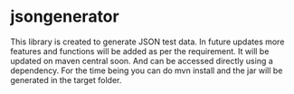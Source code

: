 # jsongenerator
This library is created to generate JSON test data. In future updates more features and functions will be added as per the requirement.
It will be updated on maven central soon. And can be accessed directly using a dependency. For the time being you can do mvn install and the jar will be generated in the target folder.
